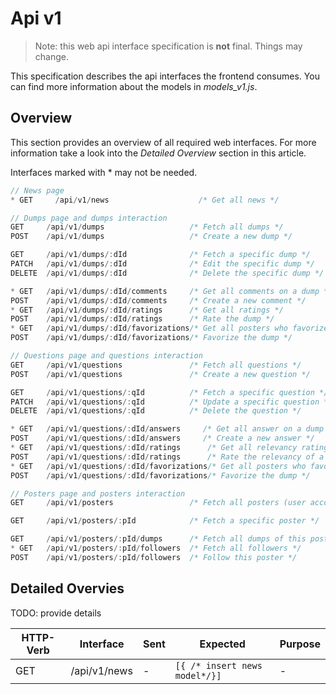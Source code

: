 # Api v1

> Note: this web api interface specification is **not** final. Things may change.


This specification describes the api interfaces the frontend consumes. You can find more
information about the models in *models_v1.js*.

## Overview

This section provides an overview of all required web interfaces. For more information
take a look into the *Detailed Overview* section in this article.

Interfaces marked with * may not be needed.
```js
// News page
* GET     /api/v1/news                    /* Get all news */

// Dumps page and dumps interaction
GET     /api/v1/dumps                   /* Fetch all dumps */
POST    /api/v1/dumps                   /* Create a new dump */

GET     /api/v1/dumps/:dId              /* Fetch a specific dump */
PATCH   /api/v1/dumps/:dId              /* Edit the specific dump */
DELETE  /api/v1/dumps/:dId              /* Delete the specific dump */

* GET   /api/v1/dumps/:dId/comments     /* Get all comments on a dump */
POST    /api/v1/dumps/:dId/comments     /* Create a new comment */
* GET   /api/v1/dumps/:dId/ratings      /* Get all ratings */
POST    /api/v1/dumps/:dId/ratings      /* Rate the dump */
* GET   /api/v1/dumps/:dId/favorizations/* Get all posters who favorized the dump */
POST    /api/v1/dumps/:dId/favorizations/* Favorize the dump */

// Questions page and questions interaction
GET     /api/v1/questions               /* Fetch all questions */
POST    /api/v1/questions               /* Create a new question */

GET     /api/v1/questions/:qId          /* Fetch a specific question */
PATCH   /api/v1/questions/:qId          /* Update a specific question */
DELETE  /api/v1/questions/:qId          /* Delete the question */

* GET   /api/v1/questions/:dId/answers     /* Get all answer on a dump */
POST    /api/v1/questions/:dId/answers     /* Create a new answer */
* GET   /api/v1/questions/:dId/ratings      /* Get all relevancy ratings */
POST    /api/v1/questions/:dId/ratings      /* Rate the relevancy of a question */
* GET   /api/v1/questions/:dId/favorizations/* Get all posters who favorized the dump */
POST    /api/v1/questions/:dId/favorizations/* Favorize the dump */

// Posters page and posters interaction
GET     /api/v1/posters                 /* Fetch all posters (user accounts) */

GET     /api/v1/posters/:pId            /* Fetch a specific poster */

GET     /api/v1/posters/:pId/dumps      /* Fetch all dumps of this poster */
* GET   /api/v1/posters/:pId/followers  /* Fetch all followers */
POST    /api/v1/posters/:pId/followers  /* Follow this poster */
```

## Detailed Overvies

TODO: provide details

HTTP-Verb | Interface | Sent | Expected | Purpose
--- | --- | --- | --- | --- 
GET | /api/v1/news | - | ```[{ /* insert news model*/}]``` | -